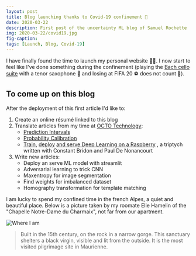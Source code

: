 ```yaml
---
layout: post
title: Blog launching thanks to Covid-19 confinement 🚀
date: 2020-03-22
description: First post of the uncertainty ML blog of Samuel Rochette
img: 2020-03-22/covid19.jpg
fig-caption: 
tags: [Launch, Blog, Covid-19]
---
```

I have finally found the time to launch my personal website 👨‍💻. I now start to feel like I've done something 
during the confinement (playing the [Bach cello suite](https://www.youtube.com/watch?v=mGQLXRTl3Z0) with a tenor 
saxophone 🎷 and losing at️ FIFA 20 ⚽ does not count 🤡).

## To come up on this blog

After the deployment of this first article I'd like to: 

1. Create an online résumé linked to this blog
2. Translate articles from my time at [OCTO Technology](https://www.octo.com/):
    - [Prediction Intervals](https://blog.octo.com/les-intervalles-de-prediction/)
    - [Probability Calibration](https://blog.octo.com/calibration-de-probabilite/)
    - [Train](https://blog.octo.com/ia-embarquee-deployer-du-deep-learning-sur-un-raspberry/), 
    [deploy](https://blog.octo.com/lia-embarquee-entrainer-deployer-et-utiliser-du-deep-learning-sur-un-raspberry-partie-2/) 
    [and serve Deep Learning on a Raspberry](https://blog.octo.com/lia-embarquee-entrainer-deployer-et-utiliser-du-deep-learning-sur-un-raspberry-partie-3/)
    , a triptych written with Constant Bridon and Paul De Nonancourt
3. Write new articles:
    - Deploy an serve ML model with streamlit
    - Adversarial learning to trick CNN
    - Maxentropy for image segmentation
    - Find weights for imbalanced dataset
    - Homography transformation for template matching

I am lucky to spend my confined time in the french Alpes, a quiet and beautiful place. Below is a picture taken 
by my roomate Elie Hamelin of the "Chapelle Notre-Dame du Charmaix", not far from our apartment.

![Where I am]({{site.baseurl}}/assets/img/2020-03-22/confinement.jpg)

> Built in the 15th century, on the rock in a narrow gorge. This sanctuary shelters a black virgin, visible and 
>lit from the outside. It is the most visited pilgrimage site in Maurienne.

